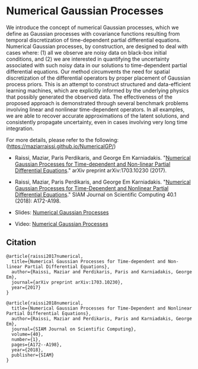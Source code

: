 # Numerical Gaussian Processes

We introduce the concept of numerical Gaussian processes, which we define as Gaussian processes with covariance functions resulting from temporal discretization of time-dependent partial differential equations. Numerical Gaussian processes, by construction, are designed to deal with cases where: (1) all we observe are noisy data on black-box initial conditions, and (2) we are interested in quantifying the uncertainty associated with such noisy data in our solutions to time-dependent partial differential equations. Our method circumvents the need for spatial discretization of the differential operators by proper placement of Gaussian process priors. This is an attempt to construct structured and data-efficient learning machines, which are explicitly informed by the underlying physics that possibly generated the observed data. The effectiveness of the proposed approach is demonstrated through several benchmark problems involving linear and nonlinear time-dependent operators. In all examples, we are able to recover accurate approximations of the latent solutions, and consistently propagate uncertainty, even in cases involving very long time integration.

For more details, please refer to the following: (https://maziarraissi.github.io/NumericalGP/)

- Raissi, Maziar, Paris Perdikaris, and George Em Karniadakis. "[Numerical Gaussian Processes for Time-dependent and Non-linear Partial Differential Equations](https://arxiv.org/abs/1703.10230)." arXiv preprint arXiv:1703.10230 (2017).

- Raissi, Maziar, Paris Perdikaris, and George Em Karniadakis. "[Numerical Gaussian Processes for Time-Dependent and Nonlinear Partial Differential Equations](https://epubs.siam.org/doi/abs/10.1137/17M1120762)." SIAM Journal on Scientific Computing 40.1 (2018): A172-A198.

- Slides: [Numerical Gaussian Processes](https://icerm.brown.edu/materials/Slides/tw-17-4/Numerical_Gaussian_Processes_for_Time-dependent_and_Non-linear_Partial_Differential_Equations_%5D_Maziar_Raissi,_Brown_University.pdf)

- Video: [Numerical Gaussian Processes](https://icerm.brown.edu/video_archive/#/play/1306)

## Citation

    @article{raissi2017numerical,
      title={Numerical Gaussian Processes for Time-dependent and Non-linear Partial Differential Equations},
      author={Raissi, Maziar and Perdikaris, Paris and Karniadakis, George Em},
      journal={arXiv preprint arXiv:1703.10230},
      year={2017}
    }
    
    @article{raissi2018numerical,
      title={Numerical Gaussian Processes for Time-Dependent and Nonlinear Partial Differential Equations},
      author={Raissi, Maziar and Perdikaris, Paris and Karniadakis, George Em},
      journal={SIAM Journal on Scientific Computing},
      volume={40},
      number={1},
      pages={A172--A198},
      year={2018},
      publisher={SIAM}
    }

